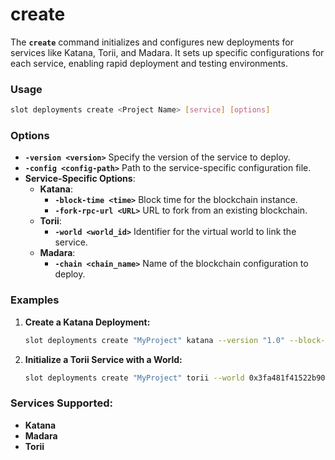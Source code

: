 # create

The **`create`** command initializes and configures new deployments for services like Katana, Torii, and Madara. It sets up specific configurations for each service, enabling rapid deployment and testing environments.

### **Usage**

```sh
slot deployments create <Project Name> [service] [options]
```

### **Options**

- **`-version <version>`** Specify the version of the service to deploy.
- **`-config <config-path>`** Path to the service-specific configuration file.
- **Service-Specific Options**:
    - **Katana**:
        - **`-block-time <time>`** Block time for the blockchain instance.
        - **`-fork-rpc-url <URL>`** URL to fork from an existing blockchain.
    - **Torii**:
        - **`-world <world_id>`** Identifier for the virtual world to link the service.
    - **Madara**:
        - **`-chain <chain_name>`** Name of the blockchain configuration to deploy.

### **Examples**

1. **Create a Katana Deployment:**
    
    ```sh
    slot deployments create "MyProject" katana --version "1.0" --block-time 10
    ```
    
2. **Initialize a Torii Service with a World:**
    
    ```sh
    slot deployments create "MyProject" torii --world 0x3fa481f41522b90b3684ecfab7650c259a76387fab9c380b7a959e3d4ac69f
    ```

### **Services Supported:**

- **Katana**
- **Madara**
- **Torii**